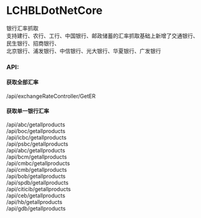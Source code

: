 # LCHBLDotNetCore
银行汇率抓取<br />
支持建行、农行、工行、中国银行、邮政储蓄的汇率抓取基础上新增了交通银行、民生银行、招商银行、<br />
北京银行、浦发银行、中信银行、光大银行、华夏银行、广发银行<br />
<h3>API:</h3>
<h4>获取全部汇率</h4>
/api/exchangeRateController/GetER
<h4>获取单一银行汇率</h4>
/api/abc/getallproducts<br />
/api/boc/getallproducts<br />
/api/icbc/getallproducts<br />
/api/psbc/getallproducts<br />
/api/abc/getallproducts<br />
/api/bcm/getallproducts<br />
/api/cmbc/getallproducts<br />
/api/cmb/getallproducts<br />
/api/bob/getallproducts<br />
/api/spdb/getallproducts<br />
/api/citicib/getallproducts<br />
/api/ceb/getallproducts<br />
/api/hb/getallproducts<br />
/api/gdb/getallproducts<br />
